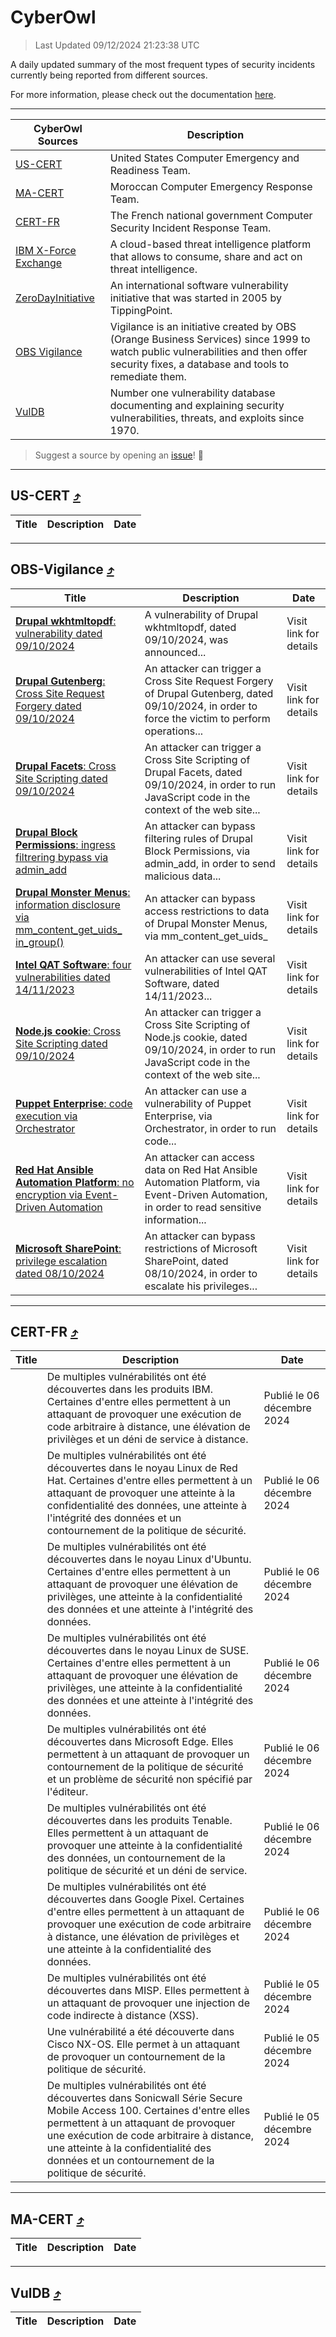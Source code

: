 
 <div id='top'></div>

# CyberOwl

 > Last Updated 09/12/2024 21:23:38 UTC
 
 A daily updated summary of the most frequent types of security incidents currently being reported from different sources.
 
 For more information, please check out the documentation [here](./docs/README.md).
 
 ---
 |CyberOwl Sources|Description|
 |---|---|
 |[US-CERT](#us-cert-arrow_heading_up)|United States Computer Emergency and Readiness Team.|
 |[MA-CERT](#ma-cert-arrow_heading_up)|Moroccan Computer Emergency Response Team.|
 |[CERT-FR](#cert-fr-arrow_heading_up)|The French national government Computer Security Incident Response Team.|
 |[IBM X-Force Exchange](#ibmcloud-arrow_heading_up)|A cloud-based threat intelligence platform that allows to consume, share and act on threat intelligence.|
 |[ZeroDayInitiative](#zerodayinitiative-arrow_heading_up)|An international software vulnerability initiative that was started in 2005 by TippingPoint.|
 |[OBS Vigilance](#obs-vigilance-arrow_heading_up)|Vigilance is an initiative created by OBS (Orange Business Services) since 1999 to watch public vulnerabilities and then offer security fixes, a database and tools to remediate them.|
 |[VulDB](#vuldb-arrow_heading_up)|Number one vulnerability database documenting and explaining security vulnerabilities, threats, and exploits since 1970.|
 
 > Suggest a source by opening an [issue](https://github.com/karimhabush/cyberowl/issues)! :raised_hands:
 ---

## US-CERT [:arrow_heading_up:](#cyberowl)

 |Title|Description|Date|
 |---|---|---|
 
 ---

## OBS-Vigilance [:arrow_heading_up:](#cyberowl)

 |Title|Description|Date|
 |---|---|---|
 |[<a href="https://vigilance.fr/vulnerability/Drupal-wkhtmltopdf-vulnerability-dated-09-10-2024-45357" class="noirorange"><b>Drupal wkhtmltopdf</b>: vulnerability dated 09/10/2024</a>](https://vigilance.fr/vulnerability/Drupal-wkhtmltopdf-vulnerability-dated-09-10-2024-45357)|A vulnerability of Drupal wkhtmltopdf, dated 09/10/2024, was announced...|Visit link for details|
 |[<a href="https://vigilance.fr/vulnerability/Drupal-Gutenberg-Cross-Site-Request-Forgery-dated-09-10-2024-45356" class="noirorange"><b>Drupal Gutenberg</b>: Cross Site Request Forgery dated 09/10/2024</a>](https://vigilance.fr/vulnerability/Drupal-Gutenberg-Cross-Site-Request-Forgery-dated-09-10-2024-45356)|An attacker can trigger a Cross Site Request Forgery of Drupal Gutenberg, dated 09/10/2024, in order to force the victim to perform operations...|Visit link for details|
 |[<a href="https://vigilance.fr/vulnerability/Drupal-Facets-Cross-Site-Scripting-dated-09-10-2024-45355" class="noirorange"><b>Drupal Facets</b>: Cross Site Scripting dated 09/10/2024</a>](https://vigilance.fr/vulnerability/Drupal-Facets-Cross-Site-Scripting-dated-09-10-2024-45355)|An attacker can trigger a Cross Site Scripting of Drupal Facets, dated 09/10/2024, in order to run JavaScript code in the context of the web site...|Visit link for details|
 |[<a href="https://vigilance.fr/vulnerability/Drupal-Block-Permissions-ingress-filtrering-bypass-via-admin-add-45354" class="noirorange"><b>Drupal Block Permissions</b>: ingress filtrering bypass via admin_add</a>](https://vigilance.fr/vulnerability/Drupal-Block-Permissions-ingress-filtrering-bypass-via-admin-add-45354)|An attacker can bypass filtering rules of Drupal Block Permissions, via admin_add, in order to send malicious data...|Visit link for details|
 |[<a href="https://vigilance.fr/vulnerability/Drupal-Monster-Menus-information-disclosure-via-mm-content-get-uids-in-group-45353" class="noirorange"><b>Drupal Monster Menus</b>: information disclosure via mm_content_get_uids_<wbr>in_group()</wbr></a>](https://vigilance.fr/vulnerability/Drupal-Monster-Menus-information-disclosure-via-mm-content-get-uids-in-group-45353)|An attacker can bypass access restrictions to data of Drupal Monster Menus, via mm_content_get_uids_|Visit link for details|
 |[<a href="https://vigilance.fr/vulnerability/Intel-QAT-Software-four-vulnerabilities-dated-14-11-2023-45349" class="noirorange"><b>Intel QAT Software</b>: four vulnerabilities dated 14/11/2023</a>](https://vigilance.fr/vulnerability/Intel-QAT-Software-four-vulnerabilities-dated-14-11-2023-45349)|An attacker can use several vulnerabilities of Intel QAT Software, dated 14/11/2023...|Visit link for details|
 |[<a href="https://vigilance.fr/vulnerability/Node-js-cookie-Cross-Site-Scripting-dated-09-10-2024-45348" class="noirorange"><b>Node.js cookie</b>: Cross Site Scripting dated 09/10/2024</a>](https://vigilance.fr/vulnerability/Node-js-cookie-Cross-Site-Scripting-dated-09-10-2024-45348)|An attacker can trigger a Cross Site Scripting of Node.js cookie, dated 09/10/2024, in order to run JavaScript code in the context of the web site...|Visit link for details|
 |[<a href="https://vigilance.fr/vulnerability/Puppet-Enterprise-code-execution-via-Orchestrator-41436" class="noirorange"><b>Puppet Enterprise</b>: code execution via Orchestrator</a>](https://vigilance.fr/vulnerability/Puppet-Enterprise-code-execution-via-Orchestrator-41436)|An attacker can use a vulnerability of Puppet Enterprise, via Orchestrator, in order to run code...|Visit link for details|
 |[<a href="https://vigilance.fr/vulnerability/Red-Hat-Ansible-Automation-Platform-no-encryption-via-Event-Driven-Automation-45344" class="noirorange"><b>Red Hat Ansible Automation Platform</b>: no encryption via Event-Driven Automation</a>](https://vigilance.fr/vulnerability/Red-Hat-Ansible-Automation-Platform-no-encryption-via-Event-Driven-Automation-45344)|An attacker can access data on Red Hat Ansible Automation Platform, via Event-Driven Automation, in order to read sensitive information...|Visit link for details|
 |[<a href="https://vigilance.fr/vulnerability/Microsoft-SharePoint-privilege-escalation-dated-08-10-2024-45341" class="noirorange"><b>Microsoft SharePoint</b>: privilege escalation dated 08/10/2024</a>](https://vigilance.fr/vulnerability/Microsoft-SharePoint-privilege-escalation-dated-08-10-2024-45341)|An attacker can bypass restrictions of Microsoft SharePoint, dated 08/10/2024, in order to escalate his privileges...|Visit link for details|
 
 ---

## CERT-FR [:arrow_heading_up:](#cyberowl)

 |Title|Description|Date|
 |---|---|---|
 |[](https://www.cert.ssi.gouv.fr/avis/CERTFR-2024-AVI-1051/)|De multiples vulnérabilités ont été découvertes dans les produits IBM. Certaines d'entre elles permettent à un attaquant de provoquer une exécution de code arbitraire à distance, une élévation de privilèges et un déni de service à distance.|Publié le 06 décembre 2024|
 |[](https://www.cert.ssi.gouv.fr/avis/CERTFR-2024-AVI-1050/)|De multiples vulnérabilités ont été découvertes dans le noyau Linux de Red Hat. Certaines d'entre elles permettent à un attaquant de provoquer une atteinte à la confidentialité des données, une atteinte à l'intégrité des données et un contournement de la politique de sécurité.|Publié le 06 décembre 2024|
 |[](https://www.cert.ssi.gouv.fr/avis/CERTFR-2024-AVI-1049/)|De multiples vulnérabilités ont été découvertes dans le noyau Linux d'Ubuntu. Certaines d'entre elles permettent à un attaquant de provoquer une élévation de privilèges, une atteinte à la confidentialité des données et une atteinte à l'intégrité des données.|Publié le 06 décembre 2024|
 |[](https://www.cert.ssi.gouv.fr/avis/CERTFR-2024-AVI-1048/)|De multiples vulnérabilités ont été découvertes dans le noyau Linux de SUSE. Certaines d'entre elles permettent à un attaquant de provoquer une élévation de privilèges, une atteinte à la confidentialité des données et une atteinte à l'intégrité des données.|Publié le 06 décembre 2024|
 |[](https://www.cert.ssi.gouv.fr/avis/CERTFR-2024-AVI-1047/)|De multiples vulnérabilités ont été découvertes dans Microsoft Edge. Elles permettent à un attaquant de provoquer un contournement de la politique de sécurité et un problème de sécurité non spécifié par l'éditeur.|Publié le 06 décembre 2024|
 |[](https://www.cert.ssi.gouv.fr/avis/CERTFR-2024-AVI-1046/)|De multiples vulnérabilités ont été découvertes dans les produits Tenable. Elles permettent à un attaquant de provoquer une atteinte à la confidentialité des données, un contournement de la politique de sécurité et un déni de service.|Publié le 06 décembre 2024|
 |[](https://www.cert.ssi.gouv.fr/avis/CERTFR-2024-AVI-1045/)|De multiples vulnérabilités ont été découvertes dans Google Pixel. Certaines d'entre elles permettent à un attaquant de provoquer une exécution de code arbitraire à distance, une élévation de privilèges et une atteinte à la confidentialité des données.|Publié le 06 décembre 2024|
 |[](https://www.cert.ssi.gouv.fr/avis/CERTFR-2024-AVI-1044/)|De multiples vulnérabilités ont été découvertes dans MISP. Elles permettent à un attaquant de provoquer une injection de code indirecte à distance (XSS).|Publié le 05 décembre 2024|
 |[](https://www.cert.ssi.gouv.fr/avis/CERTFR-2024-AVI-1043/)|Une vulnérabilité a été découverte dans Cisco NX-OS. Elle permet à un attaquant de provoquer un contournement de la politique de sécurité.|Publié le 05 décembre 2024|
 |[](https://www.cert.ssi.gouv.fr/avis/CERTFR-2024-AVI-1042/)|De multiples vulnérabilités ont été découvertes dans Sonicwall Série Secure Mobile Access 100. Certaines d'entre elles permettent à un attaquant de provoquer une exécution de code arbitraire à distance, une atteinte à la confidentialité des données et un contournement de la politique de sécurité.|Publié le 05 décembre 2024|
 
 ---

## MA-CERT [:arrow_heading_up:](#cyberowl)

 |Title|Description|Date|
 |---|---|---|
 
 ---

## VulDB [:arrow_heading_up:](#cyberowl)

 |Title|Description|Date|
 |---|---|---|
 